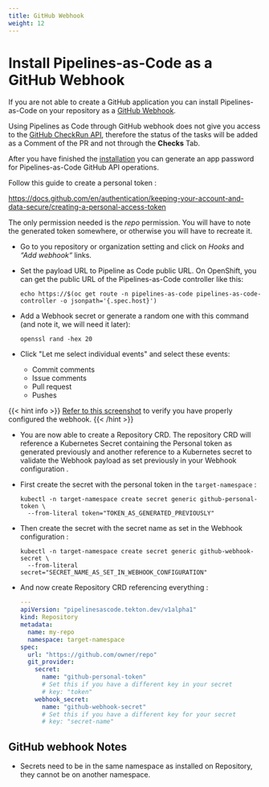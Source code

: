```yaml
---
title: GitHub Webhook
weight: 12
---
```


# Install Pipelines-as-Code as a GitHub Webhook

If you are not able to create a GitHub application you can install Pipelines-as-Code on your repository as a
[GitHub Webhook](https://docs.github.com/en/developers/webhooks-and-events/webhooks/creating-webhooks).

Using Pipelines as Code through GitHub webhook does not give you access to the
[GitHub CheckRun
API](https://docs.github.com/en/rest/guides/getting-started-with-the-checks-api),
therefore the status of
the tasks will be added as a Comment of the PR and not through the **Checks** Tab.

After you have finished the [installation](/docs/install/installation) you can generate an app password for Pipelines-as-Code GitHub API operations.

Follow this guide to create a personal token :

<https://docs.github.com/en/authentication/keeping-your-account-and-data-secure/creating-a-personal-access-token>

The only permission needed is the *repo* permission. You will have to note the generated token somewhere, or otherwise you will have to recreate it.

* Go to you repository or organization setting and click on *Hooks* and *“Add webhook“* links.

* Set the payload URL to Pipeline as Code public URL. On OpenShift, you can get the public URL of the Pipelines-as-Code controller like this:

  ```shell
  echo https://$(oc get route -n pipelines-as-code pipelines-as-code-controller -o jsonpath='{.spec.host}')
  ```

* Add a Webhook secret or generate a random one with this command (and note it, we will need it later):

  ```shell
  openssl rand -hex 20
  ```

* Click "Let me select individual events" and select these events:
  * Commit comments
  * Issue comments
  * Pull request
  * Pushes

{{< hint info >}}
[Refer to this screenshot](/images/pac-direct-webhook-create.png) to verify you have properly configured the webhook.
{{< /hint >}}

* You are now able to create a Repository CRD. The repository CRD will reference a
  Kubernetes Secret containing the Personal token as generated previously and another reference to a Kubernetes secret to validate the Webhook payload as set previously in your Webhook configuration .

* First create the secret with the personal token in the `target-namespace` :

  ```shell
  kubectl -n target-namespace create secret generic github-personal-token \
    --from-literal token="TOKEN_AS_GENERATED_PREVIOUSLY"
  ```

* Then create the secret with the secret name as set in the Webhook configuration :

  ```shell
  kubectl -n target-namespace create secret generic github-webhook-secret \
    --from-literal secret="SECRET_NAME_AS_SET_IN_WEBHOOK_CONFIGURATION"
  ```

* And now create Repository CRD referencing everything :

  ```yaml
  ---
  apiVersion: "pipelinesascode.tekton.dev/v1alpha1"
  kind: Repository
  metadata:
    name: my-repo
    namespace: target-namespace
  spec:
    url: "https://github.com/owner/repo"
    git_provider:
      secret:
        name: "github-personal-token"
        # Set this if you have a different key in your secret
        # key: "token"
      webhook_secret:
        name: "github-webhook-secret"
        # Set this if you have a different key for your secret
        # key: "secret-name"
  ```

## GitHub webhook Notes

* Secrets need to be in the same namespace as installed on Repository, they cannot be on another namespace.
